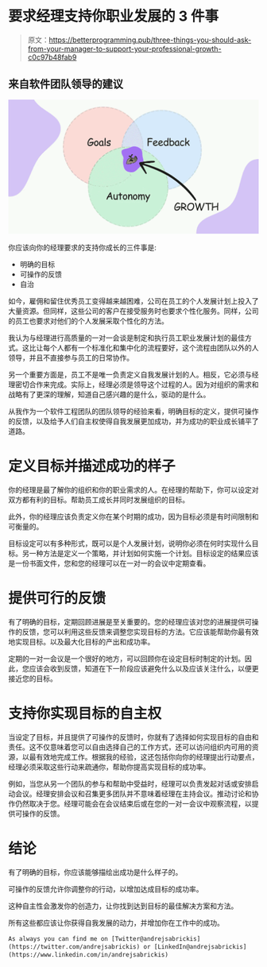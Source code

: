 # 要求经理支持你职业发展的 3 件事

> 原文：<https://betterprogramming.pub/three-things-you-should-ask-from-your-manager-to-support-your-professional-growth-c0c97b48fab9>

## 来自软件团队领导的建议

![](img/f45a0472a0c38f69d115f3dd24cc3650.png)

你应该向你的经理要求的支持你成长的三件事是:

*   明确的目标
*   可操作的反馈
*   自治

如今，雇佣和留住优秀员工变得越来越困难，公司在员工的个人发展计划上投入了大量资源。但同样，这些公司的客户在接受服务时也要求个性化服务。同样，公司的员工也要求对他们的个人发展采取个性化的方法。

我认为与经理进行高质量的一对一会谈是制定和执行员工职业发展计划的最佳方式。这比让每个人都有一个标准化和集中化的流程要好，这个流程由团队以外的人领导，并且不直接参与员工的日常协作。

另一个重要方面是，员工不是唯一负责定义自我发展计划的人。相反，它必须与经理密切合作来完成。实际上，经理必须是领导这个过程的人。因为对组织的需求和战略有了更深的理解，知道自己感兴趣的是什么，驱动的是什么。

从我作为一个软件工程团队的团队领导的经验来看，明确目标的定义，提供可操作的反馈，以及给予人们自主权使得自我发展更加成功，并为成功的职业成长铺平了道路。

# **定义目标并描述成功的样子**

你的经理是最了解你的组织和你的职业需求的人。在经理的帮助下，你可以设定对双方都有利的目标。帮助员工成长并同时发展组织的目标。

此外，你的经理应该负责定义你在某个时期的成功，因为目标必须是有时间限制和可衡量的。

目标设定可以有多种形式，既可以是个人发展计划，说明你必须在何时实现什么目标。另一种方法是定义一个策略，并计划如何实施一个计划。目标设定的结果应该是一份书面文件，您和您的经理可以在一对一的会议中定期查看。

# **提供可行的反馈**

有了明确的目标，定期回顾进展是至关重要的。您的经理应该对您的进展提供可操作的反馈，您可以利用这些反馈来调整您实现目标的方法。它应该能帮助你最有效地实现目标。以及最大化目标的产出和成功率。

定期的一对一会议是一个很好的地方，可以回顾你在设定目标时制定的计划。因此，您应该会收到反馈，知道在下一阶段应该避免什么以及应该关注什么，以便更接近您的目标。

# **支持你实现目标的自主权**

当设定了目标，并且提供了可操作的反馈时，你就有了选择如何实现目标的自由和责任。这不仅意味着您可以自由选择自己的工作方式，还可以访问组织内可用的资源，以最有效地完成工作。根据我的经验，这还包括你向你的经理提出行动要点，经理必须采取这些行动来疏通你，帮助你提高实现目标的成功率。

例如，当您从另一个团队的参与和帮助中受益时，经理可以负责发起对话或安排启动会议。经理安排会议和召集更多团队并不意味着经理在主持会议。推动讨论和协作仍然取决于您。经理可能会在会议结束后或在您的一对一会议中观察流程，以提供可操作的反馈。

# **结论**

有了明确的目标，你应该能够描绘出成功是什么样子的。

可操作的反馈允许你调整你的行动，以增加达成目标的成功率。

这种自主性会激发你的创造力，让你找到达到目标的最佳解决方案和方法。

所有这些都应该让你获得自我发展的动力，并增加你在工作中的成功。

```
As always you can find me on [Twitter@andrejsabrickis](https://twitter.com/andrejsabrickis) or [LinkedIn@andrejsabrickis](https://www.linkedin.com/in/andrejsabrickis)
```